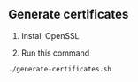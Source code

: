 ## Generate certificates

1. Install OpenSSL

2. Run this command

```sh
./generate-certificates.sh
```
